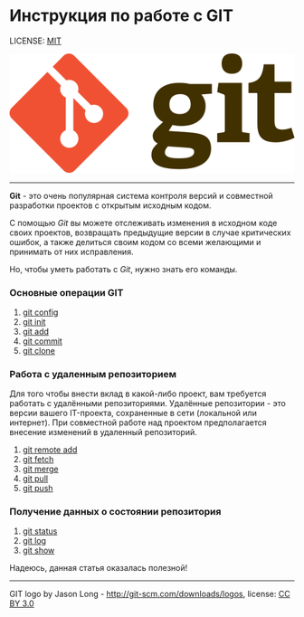 # Инструкция по работе с GIT 

LICENSE: [MIT](./license.md) 


![GIT logo](./Git-logo.png)

---

**Git**  - это очень популярная система контроля версий и совместной разработки проектов с открытым исходным кодом. 

С помощью _Git_ вы можете отслеживать изменения в исходном коде своих проектов, возвращать предыдущие версии в случае критических ошибок, а также делиться своим кодом со всеми желающими и принимать от них исправления.

Но, чтобы уметь работать с _Git_, нужно знать его команды. 

### Основные операции GIT

1. [git config](./config.md)
2. [git init](./init.md)
3. [git add](./add.md)
4. [git commit](./commit.md)
5. [git clone](./clone.md)

### Работа с удаленным репозиторием

Для того чтобы внести вклад в какой-либо проект, вам требуется работать с удалёнными репозиториями. Удалённые репозитории - это версии вашего IT-проекта, сохраненные в сети (локальной или интернет). При совместной работе над проектом предполагается внесение изменений в удаленный репозиторий.

1. [git remote add](./remote_add.md)
2. [git fetch](./fetch.md)
3. [git merge](./merge.md)
4. [git pull](./pull.md)
5. [git push](./push.md)

### Получение данных о состоянии репозитория

1. [git status](./status.md)
2. [git log](./log.md)
3. [git show](./show.md)

Надеюсь, данная статья оказалась полезной!

---
GIT logo by Jason Long - http://git-scm.com/downloads/logos, license: [CC BY 3.0](https://creativecommons.org/licenses/by/3.0/)